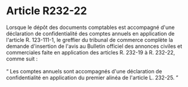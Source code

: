 # Article R232-22

<div align="left">Lorsque le dépôt des documents comptables est accompagné d'une déclaration de confidentialité des comptes annuels en application de l'article R. 123-111-1, le greffier du tribunal de commerce complète la demande d'insertion de l'avis au Bulletin officiel des annonces civiles et commerciales faite en application des articles R. 232-19 à R. 232-22, comme suit : <br/>
<br/>“ Les comptes annuels sont accompagnés d'une déclaration de confidentialité en application du premier alinéa de l'article L. 232-25. ”</div>
